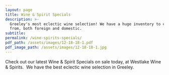 ```yaml
---
layout: page
title: Wine & Spirit Specials
description: >-
  Greeley's most eclectic wine selection! We have a huge inventory to choose
  from, both foreign and domestic.
subtitle:
permalink: /wine-spirits-specials/
pdf_path: /assets/images/12-18-18-1.pdf
pdf_image_path: /assets/images/12-18-18-1.jpg
---
```


Check out our latest Wine & Spirit Specials on sale today, at Westlake Wine & Spirits.  We have the best eclectic wine selection in Greeley.